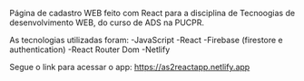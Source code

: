 Página de cadastro WEB feito com React para a disciplina de Tecnoogias de desenvolvimento WEB, do curso de ADS na PUCPR.

As tecnologias utilizadas foram:
-JavaScript
-React
-Firebase (firestore e authentication)
-React Router Dom
-Netlify

Segue o link para acessar o app: https://as2reactapp.netlify.app